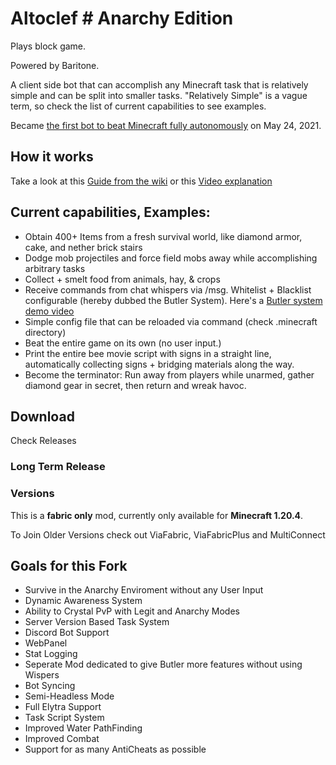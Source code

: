 # Altoclef # Anarchy Edition

Plays block game.

Powered by Baritone.

A client side bot that can accomplish any Minecraft task that is relatively simple and can be split into smaller
tasks. "Relatively Simple" is a vague term, so check the list of current capabilities to see examples.

Became [the first bot to beat Minecraft fully autonomously](https://youtu.be/baAa6s8tahA) on May 24, 2021.

## How it works

Take a look at this [Guide from the wiki](https://github.com/gaucho-matrero/altoclef/wiki/1:-Documentation:-Big-Picture)
or this [Video explanation](https://youtu.be/q5OmcinQ2ck?t=387)

## Current capabilities, Examples:

- Obtain 400+ Items from a fresh survival world, like diamond armor, cake, and nether brick stairs
- Dodge mob projectiles and force field mobs away while accomplishing arbitrary tasks
- Collect + smelt food from animals, hay, & crops
- Receive commands from chat whispers via /msg. Whitelist + Blacklist configurable (hereby dubbed the Butler System).
  Here's
  a [Butler system demo video](https://drive.google.com/file/d/1axVYYMJ5VjmVHaWlCifFHTwiXlFssOUc/view?usp=sharing)
- Simple config file that can be reloaded via command (check .minecraft directory)
- Beat the entire game on its own (no user input.)
- Print the entire bee movie script with signs in a straight line, automatically collecting signs + bridging materials
  along the way.
- Become the terminator: Run away from players while unarmed, gather diamond gear in secret, then return and wreak
  havoc.

## Download
Check Releases
### Long Term Release


### Versions

This is a **fabric only** mod, currently only available for **Minecraft 1.20.4**.

To Join Older Versions check out ViaFabric, ViaFabricPlus and MultiConnect

## Goals for this Fork
- Survive in the Anarchy Enviroment without any User Input
- Dynamic Awareness System
- Ability to Crystal PvP with Legit and Anarchy Modes
- Server Version Based Task System
- Discord Bot Support
- WebPanel
- Stat Logging
- Seperate Mod dedicated to give Butler more features without using Wispers
- Bot Syncing
- Semi-Headless Mode
- Full Elytra Support
- Task Script System
- Improved Water PathFinding
- Improved Combat
- Support for as many AntiCheats as possible
